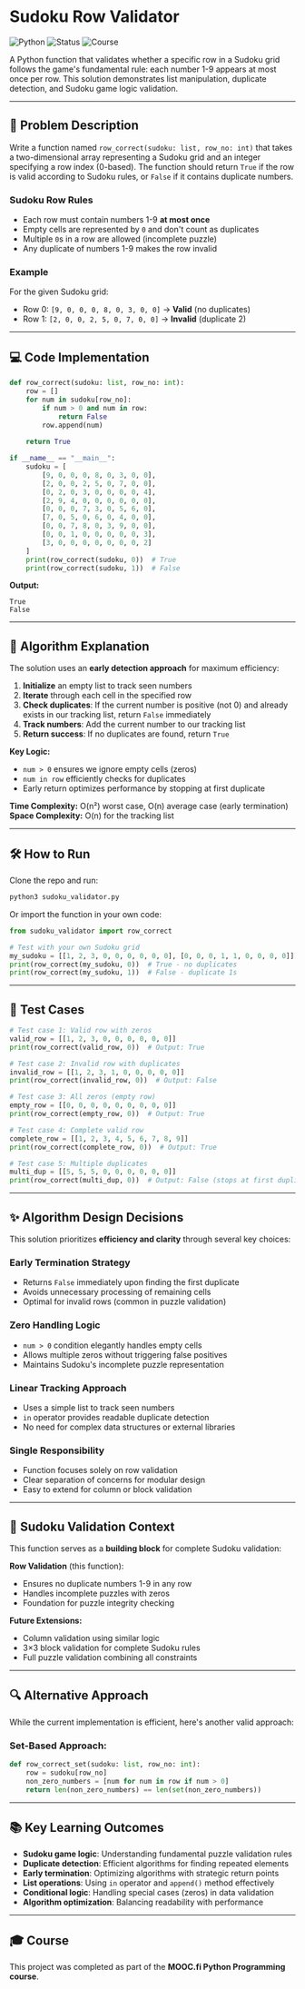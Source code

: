 # Sudoku Row Validator

![Python](https://img.shields.io/badge/Python-3.x-blue)
![Status](https://img.shields.io/badge/Status-Completed-brightgreen)
![Course](https://img.shields.io/badge/MOOC.fi-Python%20Programming-lightgrey)

A Python function that validates whether a specific row in a Sudoku grid follows the game's fundamental rule: each number 1-9 appears at most once per row. This solution demonstrates list manipulation, duplicate detection, and Sudoku game logic validation.

---

## 📖 Problem Description

Write a function named `row_correct(sudoku: list, row_no: int)` that takes a two-dimensional array representing a Sudoku grid and an integer specifying a row index (0-based). The function should return `True` if the row is valid according to Sudoku rules, or `False` if it contains duplicate numbers.

### Sudoku Row Rules
- Each row must contain numbers 1-9 **at most once**
- Empty cells are represented by `0` and don't count as duplicates
- Multiple `0`s in a row are allowed (incomplete puzzle)
- Any duplicate of numbers 1-9 makes the row invalid

### Example
For the given Sudoku grid:
- Row 0: `[9, 0, 0, 0, 8, 0, 3, 0, 0]` → **Valid** (no duplicates)
- Row 1: `[2, 0, 0, 2, 5, 0, 7, 0, 0]` → **Invalid** (duplicate 2)

---

## 💻 Code Implementation

```python
def row_correct(sudoku: list, row_no: int):
    row = []
    for num in sudoku[row_no]:
        if num > 0 and num in row:
            return False
        row.append(num)
        
    return True

if __name__ == "__main__":
    sudoku = [
        [9, 0, 0, 0, 8, 0, 3, 0, 0],
        [2, 0, 0, 2, 5, 0, 7, 0, 0],
        [0, 2, 0, 3, 0, 0, 0, 0, 4],
        [2, 9, 4, 0, 0, 0, 0, 0, 0],
        [0, 0, 0, 7, 3, 0, 5, 6, 0],
        [7, 0, 5, 0, 6, 0, 4, 0, 0],
        [0, 0, 7, 8, 0, 3, 9, 0, 0],
        [0, 0, 1, 0, 0, 0, 0, 0, 3],
        [3, 0, 0, 0, 0, 0, 0, 0, 2]
    ]
    print(row_correct(sudoku, 0))  # True
    print(row_correct(sudoku, 1))  # False
```

**Output:**
```
True
False
```

---

## 🧠 Algorithm Explanation

The solution uses an **early detection approach** for maximum efficiency:

1. **Initialize** an empty list to track seen numbers
2. **Iterate** through each cell in the specified row
3. **Check duplicates**: If the current number is positive (not 0) and already exists in our tracking list, return `False` immediately
4. **Track numbers**: Add the current number to our tracking list
5. **Return success**: If no duplicates are found, return `True`

**Key Logic:**
- `num > 0` ensures we ignore empty cells (zeros)
- `num in row` efficiently checks for duplicates
- Early return optimizes performance by stopping at first duplicate

**Time Complexity:** O(n²) worst case, O(n) average case (early termination)  
**Space Complexity:** O(n) for the tracking list

---

## 🛠 How to Run

Clone the repo and run:

```bash
python3 sudoku_validator.py
```

Or import the function in your own code:

```python
from sudoku_validator import row_correct

# Test with your own Sudoku grid
my_sudoku = [[1, 2, 3, 0, 0, 0, 0, 0, 0], [0, 0, 0, 1, 1, 0, 0, 0, 0]]
print(row_correct(my_sudoku, 0))  # True - no duplicates
print(row_correct(my_sudoku, 1))  # False - duplicate 1s
```

---

## 🧪 Test Cases

```python
# Test case 1: Valid row with zeros
valid_row = [[1, 2, 3, 0, 0, 0, 0, 0, 0]]
print(row_correct(valid_row, 0))  # Output: True

# Test case 2: Invalid row with duplicates
invalid_row = [[1, 2, 3, 1, 0, 0, 0, 0, 0]]
print(row_correct(invalid_row, 0))  # Output: False

# Test case 3: All zeros (empty row)
empty_row = [[0, 0, 0, 0, 0, 0, 0, 0, 0]]
print(row_correct(empty_row, 0))  # Output: True

# Test case 4: Complete valid row
complete_row = [[1, 2, 3, 4, 5, 6, 7, 8, 9]]
print(row_correct(complete_row, 0))  # Output: True

# Test case 5: Multiple duplicates
multi_dup = [[5, 5, 5, 0, 0, 0, 0, 0, 0]]
print(row_correct(multi_dup, 0))  # Output: False (stops at first duplicate)
```

---

## ✨ Algorithm Design Decisions

This solution prioritizes **efficiency and clarity** through several key choices:

### **Early Termination Strategy**
- Returns `False` immediately upon finding the first duplicate
- Avoids unnecessary processing of remaining cells
- Optimal for invalid rows (common in puzzle validation)

### **Zero Handling Logic**
- `num > 0` condition elegantly handles empty cells
- Allows multiple zeros without triggering false positives
- Maintains Sudoku's incomplete puzzle representation

### **Linear Tracking Approach**
- Uses a simple list to track seen numbers
- `in` operator provides readable duplicate detection
- No need for complex data structures or external libraries

### **Single Responsibility**
- Function focuses solely on row validation
- Clear separation of concerns for modular design
- Easy to extend for column or block validation

---

## 🎯 Sudoku Validation Context

This function serves as a **building block** for complete Sudoku validation:

**Row Validation** (this function):
- Ensures no duplicate numbers 1-9 in any row
- Handles incomplete puzzles with zeros
- Foundation for puzzle integrity checking

**Future Extensions:**
- Column validation using similar logic
- 3×3 block validation for complete Sudoku rules
- Full puzzle validation combining all constraints

---

## 🔍 Alternative Approach

While the current implementation is efficient, here's another valid approach:

### Set-Based Approach:
```python
def row_correct_set(sudoku: list, row_no: int):
    row = sudoku[row_no]
    non_zero_numbers = [num for num in row if num > 0]
    return len(non_zero_numbers) == len(set(non_zero_numbers))
```

---

## 📚 Key Learning Outcomes

* **Sudoku game logic**: Understanding fundamental puzzle validation rules
* **Duplicate detection**: Efficient algorithms for finding repeated elements
* **Early termination**: Optimizing algorithms with strategic return points
* **List operations**: Using `in` operator and `append()` method effectively
* **Conditional logic**: Handling special cases (zeros) in data validation
* **Algorithm optimization**: Balancing readability with performance

---

## 🎓 Course

This project was completed as part of the **MOOC.fi Python Programming course**.
